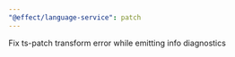 ```yaml
---
"@effect/language-service": patch
---
```


Fix ts-patch transform error while emitting info diagnostics
